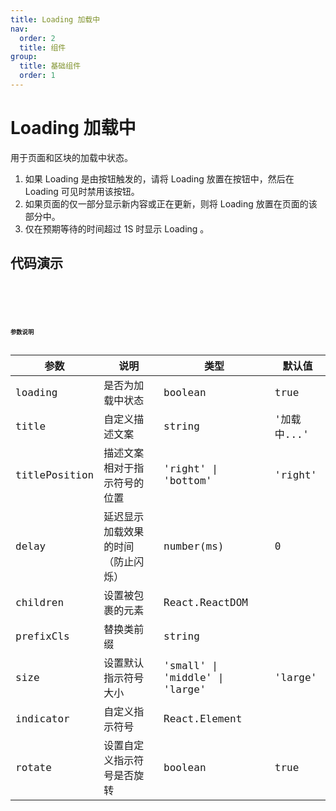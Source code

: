 ```yaml
---
title: Loading 加载中
nav:
  order: 2
  title: 组件
group:
  title: 基础组件
  order: 1
---
```


# Loading 加载中

用于页面和区块的加载中状态。

1. 如果 Loading 是由按钮触发的，请将 Loading 放置在按钮中，然后在 Loading 可见时禁用该按钮。
2. 如果页面的仅一部分显示新内容或正在更新，则将 Loading 放置在页面的该部分中。
3. 仅在预期等待的时间超过 1S 时显示 Loading 。

## 代码演示

<code src='./demos/base.tsx' title='基础' desc='可以设置文字显示的位置，也可以不显示文字' />
<code src='./demos/size.tsx' title='尺寸' desc='可以设置可以设置三种尺寸' />
<code src='./demos/wrapper.tsx' title='赋予内容加载状态' desc='可以直接把内容嵌入到Loading中，将现有容器变为加载状态。' />
<code src='./demos/debounce.tsx' title='延时' desc='延迟显示 loading 效果。当 spinning 状态在 delay 时间内结束，则不显示 loading 状态。' />
<code src='./demos/indicator.tsx' title='自定义符号' desc='替换默认的加载图形，可以是任意的元素' />

## 参数说明

| 参数          | 说明                               | 类型                           | 默认值      |
| ------------- | ---------------------------------- | ------------------------------ | ----------- |
| loading       | 是否为加载中状态                   | boolean                        | true        |
| title         | 自定义描述文案                     | string                         | '加载中...' |
| titlePosition | 描述文案相对于指示符号的位置       | 'right' \| 'bottom'            | 'right'     |
| delay         | 延迟显示加载效果的时间（防止闪烁） | number(ms)                     | 0           |
| children      | 设置被包裹的元素                   | React.ReactDOM                 |             |
| prefixCls     | 替换类前缀                         | string                         |             |
| size          | 设置默认指示符号大小               | 'small' \| 'middle' \| 'large' | 'large'     |
| indicator     | 自定义指示符号                     | React.Element                  |             |
| rotate        | 设置自定义指示符号是否旋转         | boolean                        | true        |
